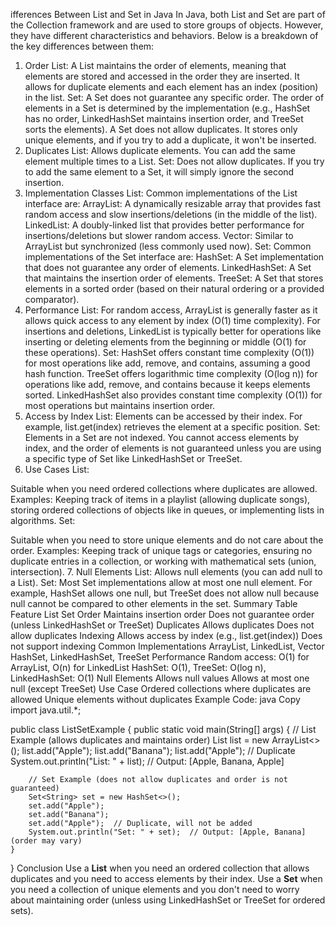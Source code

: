 ifferences Between List and Set in Java
In Java, both List and Set are part of the Collection framework and are used to store groups of objects. However, they have different characteristics and behaviors. Below is a breakdown of the key differences between them:

1. Order
List:
A List maintains the order of elements, meaning that elements are stored and accessed in the order they are inserted.
It allows for duplicate elements and each element has an index (position) in the list.
Set:
A Set does not guarantee any specific order. The order of elements in a Set is determined by the implementation (e.g., HashSet has no order, LinkedHashSet maintains insertion order, and TreeSet sorts the elements).
A Set does not allow duplicates. It stores only unique elements, and if you try to add a duplicate, it won't be inserted.
2. Duplicates
List:
Allows duplicate elements. You can add the same element multiple times to a List.
Set:
Does not allow duplicates. If you try to add the same element to a Set, it will simply ignore the second insertion.
3. Implementation Classes
List:
Common implementations of the List interface are:
ArrayList: A dynamically resizable array that provides fast random access and slow insertions/deletions (in the middle of the list).
LinkedList: A doubly-linked list that provides better performance for insertions/deletions but slower random access.
Vector: Similar to ArrayList but synchronized (less commonly used now).
Set:
Common implementations of the Set interface are:
HashSet: A Set implementation that does not guarantee any order of elements.
LinkedHashSet: A Set that maintains the insertion order of elements.
TreeSet: A Set that stores elements in a sorted order (based on their natural ordering or a provided comparator).
4. Performance
List:
For random access, ArrayList is generally faster as it allows quick access to any element by index (O(1) time complexity).
For insertions and deletions, LinkedList is typically better for operations like inserting or deleting elements from the beginning or middle (O(1) for these operations).
Set:
HashSet offers constant time complexity (O(1)) for most operations like add, remove, and contains, assuming a good hash function.
TreeSet offers logarithmic time complexity (O(log n)) for operations like add, remove, and contains because it keeps elements sorted.
LinkedHashSet also provides constant time complexity (O(1)) for most operations but maintains insertion order.
5. Access by Index
List:
Elements can be accessed by their index. For example, list.get(index) retrieves the element at a specific position.
Set:
Elements in a Set are not indexed. You cannot access elements by index, and the order of elements is not guaranteed unless you are using a specific type of Set like LinkedHashSet or TreeSet.
6. Use Cases
List:

Suitable when you need ordered collections where duplicates are allowed.
Examples: Keeping track of items in a playlist (allowing duplicate songs), storing ordered collections of objects like in queues, or implementing lists in algorithms.
Set:

Suitable when you need to store unique elements and do not care about the order.
Examples: Keeping track of unique tags or categories, ensuring no duplicate entries in a collection, or working with mathematical sets (union, intersection).
7. Null Elements
List:
Allows null elements (you can add null to a List).
Set:
Most Set implementations allow at most one null element. For example, HashSet allows one null, but TreeSet does not allow null because null cannot be compared to other elements in the set.
Summary Table
Feature	List	Set
Order	Maintains insertion order	Does not guarantee order (unless LinkedHashSet or TreeSet)
Duplicates	Allows duplicates	Does not allow duplicates
Indexing	Allows access by index (e.g., list.get(index))	Does not support indexing
Common Implementations	ArrayList, LinkedList, Vector	HashSet, LinkedHashSet, TreeSet
Performance	Random access: O(1) for ArrayList, O(n) for LinkedList	HashSet: O(1), TreeSet: O(log n), LinkedHashSet: O(1)
Null Elements	Allows null values	Allows at most one null (except TreeSet)
Use Case	Ordered collections where duplicates are allowed	Unique elements without duplicates
Example Code:
java
Copy
import java.util.*;

public class ListSetExample {
    public static void main(String[] args) {
        // List Example (allows duplicates and maintains order)
        List<String> list = new ArrayList<>();
        list.add("Apple");
        list.add("Banana");
        list.add("Apple");  // Duplicate
        System.out.println("List: " + list);  // Output: [Apple, Banana, Apple]

        // Set Example (does not allow duplicates and order is not guaranteed)
        Set<String> set = new HashSet<>();
        set.add("Apple");
        set.add("Banana");
        set.add("Apple");  // Duplicate, will not be added
        System.out.println("Set: " + set);  // Output: [Apple, Banana] (order may vary)
    }
}
Conclusion
Use a **List** when you need an ordered collection that allows duplicates and you need to access elements by their index.
Use a **Set** when you need a collection of unique elements and you don't need to worry about maintaining order (unless using LinkedHashSet or TreeSet for ordered sets).

